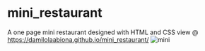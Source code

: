 # mini_restaurant
A one page mini restaurant designed with HTML and CSS
view @ https://damilolaabiona.github.io/mini_restaurant/
![mini](https://user-images.githubusercontent.com/99470227/179411111-86e5f176-44b1-4fef-bcd9-33bd9bde87ef.jpg)
